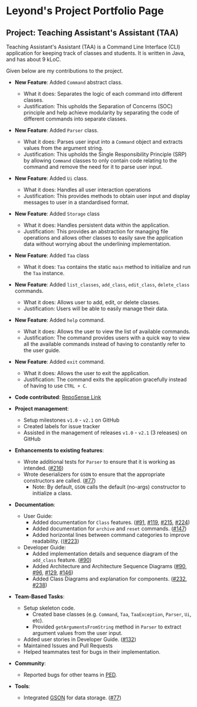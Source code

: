 # Leyond's Project Portfolio Page

## Project: Teaching Assistant's Assistant (TAA)
Teaching Assistant's Assistant (TAA) is a Command Line Interface (CLI) application for keeping track of classes and students.
It is written in Java, and has about 9 kLoC.

Given below are my contributions to the project.
* **New Feature**: Added `Command` abstract class.
  * What it does: Separates the logic of each command into different classes.
  * Justification: This upholds the Separation of Concerns (SOC) principle and help achieve modularity by separating the
    code of different commands into separate classes.

* **New Feature**: Added `Parser` class.
  * What it does: Parses user input into a `Command` object and extracts values from the argument string.
  * Justification: This upholds the Single Responsibility Principle (SRP) by allowing `Command` classes to only contain
    code relating to the command and remove the need for it to parse user input.

* **New Feature**: Added `Ui` class.
  * What it does: Handles all user interaction operations
  * Justification: This provides methods to obtain user input and display messages to user in a standardised format.

* **New Feature**: Added `Storage` class
  * What it does: Handles persistent data within the application.
  * Justification: This provides an abstraction for managing file operations and allows other classes to easily save the
    application data without worrying about the underlining implementation.

* **New Feature**: Added `Taa` class
  * What it does: `Taa` contains the static `main` method to initialize and run the `Taa` instance.

* **New Feature**: Added `list_classes`, `add_class`, `edit_class`, `delete_class` commands.
  * What it does: Allows user to add, edit, or delete classes.
  * Justification: Users will be able to easily manage their data.

* **New Feature**: Added `help` command.
  * What it does: Allows the user to view the list of available commands.
  * Justification: The command provides users with a quick way to view all the available commands instead of having
    to constantly refer to the user guide.

* **New Feature**: Added `exit` command.
  * What it does: Allows the user to exit the application.
  * Justification: The command exits the application gracefully instead of having to use `CTRL + C`.

* **Code contributed**: [RepoSense Link](https://nus-cs2113-ay2122s1.github.io/tp-dashboard/?search=leyondlee&sort=groupTitle&sortWithin=title&since=2021-09-25&timeframe=commit&mergegroup=&groupSelect=groupByRepos&breakdown=false&tabOpen=true&tabType=authorship&tabAuthor=leyondlee&tabRepo=AY2122S1-CS2113T-F12-3%2Ftp%5Bmaster%5D&authorshipIsMergeGroup=false&authorshipFileTypes=docs~functional-code~test-code~other&authorshipIsBinaryFileTypeChecked=false)

* **Project management**:
  * Setup milestones `v1.0` - `v2.1` on GitHub
  * Created labels for issue tracker
  * Assisted in the management of releases `v1.0` - `v2.1` (3 releases) on GitHub

* **Enhancements to existing features**:
  * Wrote additional tests for `Parser` to ensure that it is working as intended. ([#216](https://github.com/AY2122S1-CS2113T-F12-3/tp/pull/216/files))
  * Wrote deserializers for `GSON` to ensure that the appropriate constructors are called. ([#77](https://github.com/AY2122S1-CS2113T-F12-3/tp/pull/77/files))
    * Note: By default, `GSON` calls the default (no-args) constructor to initialize a class.

* **Documentation**:
  * User Guide:
    * Added documentation for `Class` features. ([#91](https://github.com/AY2122S1-CS2113T-F12-3/tp/pull/91),
      [#119](https://github.com/AY2122S1-CS2113T-F12-3/tp/pull/119),
      [#215](https://github.com/AY2122S1-CS2113T-F12-3/tp/pull/215),
      [#224](https://github.com/AY2122S1-CS2113T-F12-3/tp/pull/224))
    * Added documentation for `archive` and `reset` commands. ([#147](https://github.com/AY2122S1-CS2113T-F12-3/tp/pull/147))
    * Added horizontal lines between command categories to improve readability. (([#223](https://github.com/AY2122S1-CS2113T-F12-3/tp/pull/223))
  * Developer Guide:
    * Added implementation details and sequence diagram of the `add_class` feature. ([#90](https://github.com/AY2122S1-CS2113T-F12-3/tp/pull/90))
    * Added Architecture and Architecture Sequence Diagrams ([#90](https://github.com/AY2122S1-CS2113T-F12-3/tp/pull/90),
      [#96](https://github.com/AY2122S1-CS2113T-F12-3/tp/pull/96),
      [#129](https://github.com/AY2122S1-CS2113T-F12-3/tp/pull/129),
      [#146](https://github.com/AY2122S1-CS2113T-F12-3/tp/pull/146))
    * Added Class Diagrams and explanation for components. ([#232](https://github.com/AY2122S1-CS2113T-F12-3/tp/pull/232),
      [#238](https://github.com/AY2122S1-CS2113T-F12-3/tp/pull/238))

* **Team-Based Tasks**:
  * Setup skeleton code.
    * Created base classes (e.g. `Command`, `Taa`, `TaaException`, `Parser`, `Ui`, etc).
    * Provided `getArgumentsFromString` method in `Parser` to extract argument values from the user input.
  * Added user stories in Developer Guide. ([#132](https://github.com/AY2122S1-CS2113T-F12-3/tp/pull/132))
  * Maintained Issues and Pull Requests
  * Helped teammates test for bugs in their implementation.

* **Community**:
  * Reported bugs for other teams in [PED](https://github.com/leyondlee/ped/issues).

* **Tools**:
  * Integrated [GSON](https://github.com/google/gson) for data storage. ([#77](https://github.com/AY2122S1-CS2113T-F12-3/tp/pull/77))
